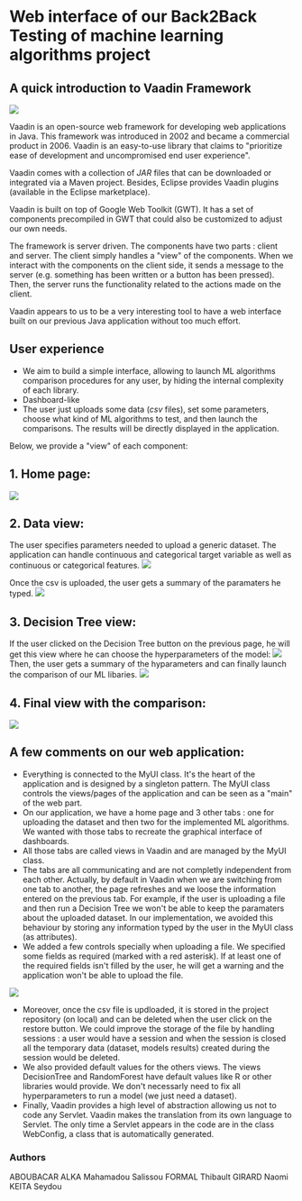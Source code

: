 # Web interface of our Back2Back Testing of machine learning algorithms project

## A quick introduction to Vaadin Framework
![](/uploads/upload_23d080cdd8dee557abe3f8528e31b699.png)

Vaadin is an open-source web framework for developing web applications in Java. This framework was introduced in 2002 and became a commercial product in 2006. Vaadin is an easy-to-use library that claims to "prioritize ease of development and uncompromised end user experience". 

Vaadin comes with a collection of *JAR* files that can be downloaded or integrated via a Maven project. Besides, Eclipse provides Vaadin plugins (available in the Eclipse marketplace).

Vaadin is built on top of Google Web Toolkit (GWT). It has a set of components precompiled in GWT that could also be customized to adjust our own needs.

The framework is server driven. The components have two parts : client and server. The client simply handles a "view" of the components. When we interact with the components on the client side, it sends a message to the server (e.g. something has been written or a button has been pressed). Then, the server runs the functionality related to the actions made on the client. 

Vaadin appears to us to be a very interesting tool to have a web interface built on our previous Java application without too much effort. 

## User experience
- We aim to build a simple interface, allowing to launch ML algorithms comparison procedures for any user, by hiding the internal complexity of each library.
- Dashboard-like
- The user just uploads some data (*csv* files), set some parameters, choose what kind of ML algorithms to test, and then launch the comparisons. The results will be directly displayed in the application.

Below, we provide a "view" of each component:

## 1. Home page: 
![](/uploads/upload_a3c40db34e4d9988aa8b50936c639541.png)

## 2. Data view: 
The user specifies parameters needed to upload a generic dataset.
The application can handle continuous and categorical target variable as well as continuous or categorical features.
![](/uploads/upload_88984a9c8ef766cfd4777cfd345b88f6.png)

Once the csv is uploaded, the user gets a summary of the paramaters he typed.
![](/uploads/upload_783a2bc8a59536026eac69a10dbe8604.png)
## 3. Decision Tree view:
If the user clicked on the Decision Tree button on the previous page, he will get this view where he can choose the hyperparameters of the model:
![](/uploads/upload_598ba9e85bff431efdfe275c987d21f4.png)
Then, the user gets a summary of the hyparameters and can finally launch the comparison of our ML libaries.
![](/uploads/upload_9e66ab224728dde76708d75c90a81a96.png)
## 4. Final view with the comparison:
![](/uploads/upload_1763ab547c7258cea09e2aee382ba94d.png)





## A few comments on our web application:

- Everything is connected to the MyUI class. It's the heart of the application and is designed by a singleton pattern. The MyUI class controls the views/pages of the application and can be seen as a "main" of the web part.
- On our application, we have a home page and 3 other tabs : one for uploading the dataset and then two for the implemented ML algorithms. We wanted with those tabs to recreate the graphical interface of dashboards.
- All those tabs are called views in Vaadin and are managed by the MyUI class. 
- The tabs are all communicating and are not completly independent from each other. Actually, by default in Vaadin when we are switching from one tab to another, the page refreshes and we loose the information entered on the previous tab. For example, if the user is uploading a file and then run a Decision Tree we won't be able to keep the paramaters about the uploaded dataset. In our implementation, we avoided this behaviour by storing any information typed by the user in the MyUI class (as attributes).
- We added a few controls specially when uploading a file. We specified some fields as required (marked with a red asterisk). If at least one of the required fields isn't filled by the user, he will get a warning and the application won't be able to upload the file.

![](/uploads/upload_04d7c7d14aa3adbf1b867440faa1115f.png)


- Moreover, once the csv file is updloaded, it is stored in the project repository (on local) and can be deleted when the user click on the restore button. We could improve the storage of the file by handling sessions : a user would have a session and when the session is closed all the temporary data (dataset, models results) created during the session would be deleted. 
- We also provided default values for the others views. The views DecisionTree and RandomForest have default values like R or other libraries would provide. We don't necessarly need to fix all hyperparameters to run a model (we just need a dataset).
- Finally, Vaadin provides a high level of abstraction allowing us not to code any Servlet. Vaadin makes the translation from its own language to Servlet. The only time a Servlet appears in the code are in the class WebConfig, a class that is automatically generated. 

### Authors
ABOUBACAR ALKA Mahamadou Salissou
FORMAL Thibault
GIRARD Naomi
KEITA Seydou